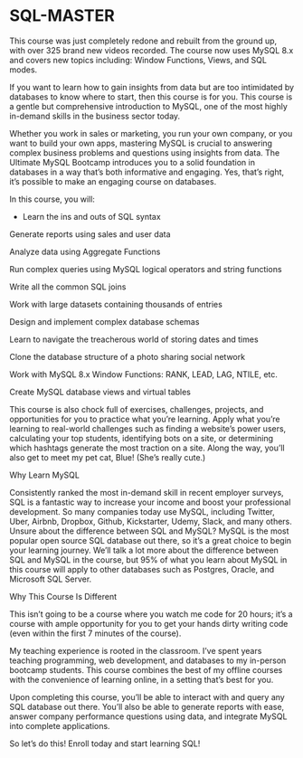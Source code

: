 # SQL-MASTER

This course was just completely redone and rebuilt from the ground up, with over 325 brand new videos recorded. The course now uses MySQL 8.x and covers new topics including: Window Functions, Views, and SQL modes.

If you want to learn how to gain insights from data but are too intimidated by databases to know where to start, then this course is for you. This course is a gentle but comprehensive introduction to MySQL, one of the most highly in-demand skills in the business sector today.  

Whether you work in sales or marketing, you run your own company, or you want to build your own apps, mastering MySQL is crucial to answering complex business problems and questions using insights from data. The Ultimate MySQL Bootcamp introduces you to a solid foundation in databases in a way that’s both informative and engaging. Yes, that’s right, it’s possible to make an engaging course on databases.  

In this course, you will:

- Learn the ins and outs of SQL syntax

Generate reports using sales and user data

Analyze data using Aggregate Functions

Run complex queries using MySQL logical operators and string functions

Write all the common SQL joins

Work with large datasets containing thousands of entries

Design and implement complex database schemas

Learn to navigate the treacherous world of storing dates and times

Clone the database structure of a photo sharing social network

Work with MySQL 8.x Window Functions: RANK, LEAD, LAG, NTILE, etc.

Create MySQL database views and virtual tables

This course is also chock full of exercises, challenges, projects, and opportunities for you to practice what you’re learning. Apply what you’re learning to real-world challenges such as finding a website’s power users, calculating your top students, identifying bots on a site, or determining which hashtags generate the most traction on a site. Along the way, you’ll also get to meet my pet cat, Blue! (She’s really cute.)

Why Learn MySQL

Consistently ranked the most in-demand skill in recent employer surveys, SQL is a fantastic way to increase your income and boost your professional development. So many companies today use MySQL, including Twitter, Uber, Airbnb, Dropbox, Github, Kickstarter, Udemy, Slack, and many others. Unsure about the difference between SQL and MySQL? MySQL is the most popular open source SQL database out there, so it’s a great choice to begin your learning journey. We’ll talk a lot more about the difference between SQL and MySQL in the course, but 95% of what you learn about MySQL in this course will apply to other databases such as Postgres, Oracle, and Microsoft SQL Server.

Why This Course Is Different  

This isn’t going to be a course where you watch me code for 20 hours; it’s a course with ample opportunity for you to get your hands dirty writing code (even within the first 7 minutes of the course).

My teaching experience is rooted in the classroom. I’ve spent years teaching programming, web development, and databases to my in-person bootcamp students. This course combines the best of my offline courses with the convenience of learning online, in a setting that’s best for you.   

Upon completing this course, you’ll be able to interact with and query any SQL database out there. You’ll also be able to generate reports with ease, answer company performance questions using data, and integrate MySQL into complete applications.

So let’s do this! Enroll today and start learning SQL!
